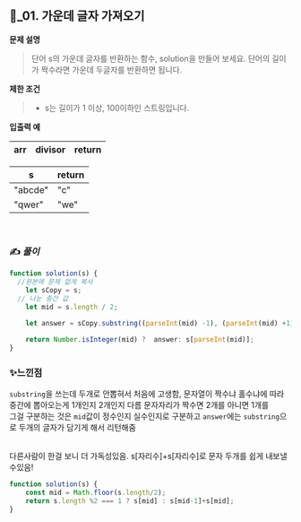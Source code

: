 ## 🔎_01. 가운데 글자 가져오기
<b>문제 설명</b>
</br>
> 단어 s의 가운데 글자를 반환하는 함수, solution을 만들어 보세요. 단어의 길이가 짝수라면 가운데 두글자를 반환하면 됩니다.
> </br>

<b>제한 조건</b>
>- s는 길이가 1 이상, 100이하인 스트링입니다.

><b>
입출력 예</b>
<table class="table">
        <thead><tr>
<th>arr</th>
<th>divisor</th>
<th>return</th>
</tr>
<table class="table">
        <thead><tr>
<th>s</th>
<th>return</th>
</tr>
</thead>
        <tbody><tr>
<td>"abcde"</td>
<td>"c"</td>
</tr>
<tr>
<td>"qwer"</td>
<td>"we"</td>
</tr>
</tbody>
      </table>
<br>

### ✍️ _풀이_

```js
function solution(s) {
  //원본에 문제 없게 복사
    let sCopy = s;
  // 나눈 중간 값 
    let mid = s.length / 2;
  
    let answer = sCopy.substring((parseInt(mid) -1), (parseInt(mid) +1));

    return Number.isInteger(mid) ?  answer: s[parseInt(mid)];
}
```


### ✨느낀점
`substring`을 쓰는데 두개로 안뽑혀서 처음에 고생함, 문자열이 짝수냐 홀수냐에 따라 중간에 뽑아오는게 1개인지 2개인지 다름 문자자리가 짝수면 2개를 아니면 1개를 </br>
그걸 구분하는 것은 `mid`값이 정수인지 실수인지로 구분하고 `answer`에는 `substring`으로 두개의 글자가 담기게 해서 리턴해줌

</br>
다른사람이 한걸 보니 더 가독성있음. s[자리수]+s[자리수]로 문자 두개를 쉽게 내보낼수있음!

```js
function solution(s) {
    const mid = Math.floor(s.length/2);
    return s.length %2 === 1 ? s[mid] : s[mid-1]+s[mid];
}

```
